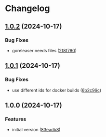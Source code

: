 # Changelog

## [1.0.2](https://github.com/Jmainguy/wp-spam/compare/v1.0.1...v1.0.2) (2024-10-17)


### Bug Fixes

* goreleaser needs files ([2f8f780](https://github.com/Jmainguy/wp-spam/commit/2f8f7802c1872fe03685cd3832929bd42b8bc81f))

## [1.0.1](https://github.com/Jmainguy/wp-spam/compare/v1.0.0...v1.0.1) (2024-10-17)


### Bug Fixes

* use different ids for docker builds ([6b2c96c](https://github.com/Jmainguy/wp-spam/commit/6b2c96c7f9ee9d7fc9db8391464d441a5735245a))

## 1.0.0 (2024-10-17)


### Features

* initial version ([83eadb8](https://github.com/Jmainguy/wp-spam/commit/83eadb845a63ecb4402f031c4298d2c60d3ceb34))
